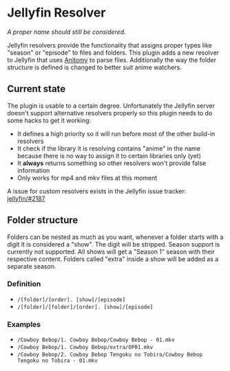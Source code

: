 # Jellyfin Resolver
_A proper name should still be considered._

Jellyfin resolvers provide the functionality that assigns proper types like "season" or "episode" to files and folders.
This plugin adds a new resolver to Jellyfin that uses [Anitomy](https://github.com/erengy/anitomy) to parse files. Additionally the way the folder structure is defined is changed to better suit anime watchers.

## Current state
The plugin is usable to a certain degree. Unfortunately the Jellyfin server doesn't support alternative resolvers properly so this plugin needs to do some hacks to get it working:
- It defines a high priority so it will run before most of the other build-in resolvers
- It check if the library it is resolving contains "anime" in the name because there is no way to assign it to certain libraries only (yet)
- It **always** returns something so other resolvers won't provide false information
- Only works for mp4 and mkv files at this moment

A issue for custom resolvers exists in the Jellyfin issue tracker: [jellyfin/#2187](https://github.com/jellyfin/jellyfin/issues/2187)

## Folder structure
Folders can be nested as much as you want, whenever a folder starts with a digit it is considered a "show". The digit will be stripped.
Season support is currently not supported. All shows will get a "Season 1" season with their respective content.
Folders called "extra" inside a show will be added as a separate season.

### Definition
- `/[folder]/[order]. [show]/[episode]`
- `/[folder]/[folder]/[order]. [show]/[episode]`

### Examples
- `/Cowboy Bebop/1. Cowboy Bebop/Cowboy Bebop - 01.mkv`
- `/Cowboy Bebop/1. Cowboy Bebop/extra/OP01.mkv`
- `/Cowboy Bebop/2. Cowboy Bebop Tengoku no Tobira/Cowboy Bebop Tengoku no Tobira - 01.mkv`